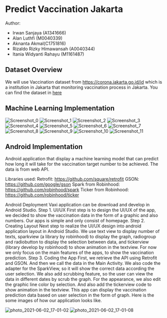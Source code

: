 # Predict Vaccination Jakarta

Author:
* Irwan Sanjaya (A1341666)
* Alan Luthfi (M0040339)
* Aknanta Akmal(C1751816)
* Rizaldo Rizky Himawansah (A0040344)
* Itania Widyanti Rahayu (M1161487)


## Dataset Overview

We will use Vaccination dataset from https://corona.jakarta.go.id/id which is a institution in Jakarta that monitoring vaccination process in Jakarta. You can find the dataset in [here](https://tiny.cc/Datacovidjakarta)

## Machine Learning Implementation

![Screenshot_0](https://user-images.githubusercontent.com/70088542/121327316-89fa4380-c93d-11eb-942b-6f3a50412705.png)
![Screenshot_1](https://user-images.githubusercontent.com/70088542/121327366-9383ab80-c93d-11eb-859d-2d7398808ebc.png)
![Screenshot_2](https://user-images.githubusercontent.com/70088542/121327369-941c4200-c93d-11eb-9c39-38a57a8ba997.png)
![Screenshot_3](https://user-images.githubusercontent.com/70088542/121327371-941c4200-c93d-11eb-9879-5a938c4b8887.png)
![Screenshot_4](https://user-images.githubusercontent.com/70088542/121327372-94b4d880-c93d-11eb-850b-0e73150d96b5.png)
![Screenshot_5](https://user-images.githubusercontent.com/70088542/121327376-954d6f00-c93d-11eb-8512-a1c98894ac54.png)
![Screenshot_6](https://user-images.githubusercontent.com/70088542/121327379-954d6f00-c93d-11eb-84f6-430ba57a1c45.png)
![Screenshot_7](https://user-images.githubusercontent.com/70088542/121327380-95e60580-c93d-11eb-8183-9c6a280f47c9.png)
![Screenshot_8](https://user-images.githubusercontent.com/70088542/121327381-95e60580-c93d-11eb-9d32-d3d411bd9fa3.png)
![Screenshot_9](https://user-images.githubusercontent.com/70088542/121327382-967e9c00-c93d-11eb-8217-a953294abd4e.png)
![Screenshot_10](https://user-images.githubusercontent.com/70088542/121327385-97173280-c93d-11eb-91b8-8e0f768ee36c.png)
![Screenshot_11](https://user-images.githubusercontent.com/70088542/121327386-97173280-c93d-11eb-9374-f2bddecc6398.png)


## Android Implementation
Android application that display a machine learning model that can predict how long it will take for the vaccination target number to be achieved.
The data is from web API.

Libraries used:
Retrofit: https://github.com/square/retrofit
GSON: https://github.com/google/gson
Spark from Robinhood: https://github.com/robinhood/spark
Ticker from Robinhood: https://github.com/robinhood/ticker

Android Deployment
Vaxi application can be download and develop in Android Studio. 
Step 1. UI/UX
First step is to design the UI/UX of the app, we decided to show the vaccination data in the form of a graphic and also numbers. Our apps is simple and only consist of homepage.
Step 2. Creating Layout
Next step to realize the UI/UX design into android application layout in Android Studio. We use text view to display number of texts, sparkview (a library by robinhood) to display the graph, radiogroup and radiobutton to display the selection between data, and tickerview (library develop by robinhood) to show animation in the textview. For now we only focus on the main features of the apps, to show the vaccination prediction.
Step 3. Coding the App
First, we retrieve the API using Retrofit and GSON. And then we call the data in the Main Activity. We also code the adapter for the SparkView, so it will show the correct data according the user selection. We also add scrubbing feature, so the user can view the data in different dates by scrub the graph.
For the appearance, we also edit the graphic line color by selection. And also add the tickerview code to show animation in the textview. 
This app can display the vaccination prediction data based on user selection in the form of graph.
Here is the some images of how our application looks like.

![photo_2021-06-02_17-01-02](https://user-images.githubusercontent.com/78996136/120471682-35037e00-c3cf-11eb-8b92-e3b4cbcecdc3.jpg)
![photo_2021-06-02_17-01-08](https://user-images.githubusercontent.com/78996136/120471705-3cc32280-c3cf-11eb-83f8-5442b745bc3d.jpg)
